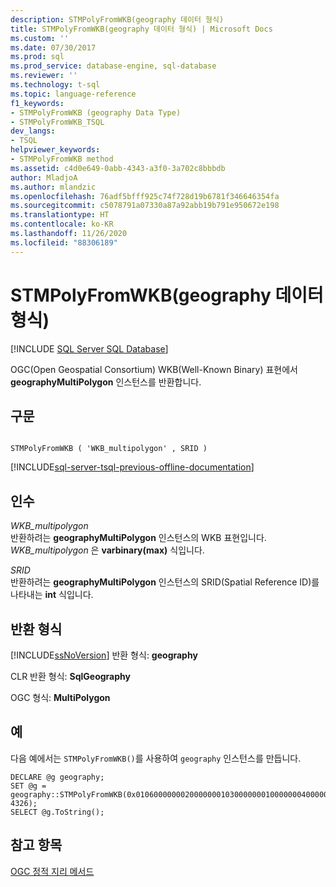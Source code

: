 ```yaml
---
description: STMPolyFromWKB(geography 데이터 형식)
title: STMPolyFromWKB(geography 데이터 형식) | Microsoft Docs
ms.custom: ''
ms.date: 07/30/2017
ms.prod: sql
ms.prod_service: database-engine, sql-database
ms.reviewer: ''
ms.technology: t-sql
ms.topic: language-reference
f1_keywords:
- STMPolyFromWKB (geography Data Type)
- STMPolyFromWKB_TSQL
dev_langs:
- TSQL
helpviewer_keywords:
- STMPolyFromWKB method
ms.assetid: c4d0e649-0abb-4343-a3f0-3a702c8bbbdb
author: MladjoA
ms.author: mlandzic
ms.openlocfilehash: 76adf5bfff925c74f728d19b6781f346646354fa
ms.sourcegitcommit: c5078791a07330a87a92abb19b791e950672e198
ms.translationtype: HT
ms.contentlocale: ko-KR
ms.lasthandoff: 11/26/2020
ms.locfileid: "88306189"
---
```

# <a name="stmpolyfromwkb-geography-data-type"></a>STMPolyFromWKB(geography 데이터 형식)
[!INCLUDE [SQL Server SQL Database](../../includes/applies-to-version/sql-asdb.md)]

OGC(Open Geospatial Consortium) WKB(Well-Known Binary) 표현에서 **geographyMultiPolygon** 인스턴스를 반환합니다.
  
## <a name="syntax"></a>구문  
  
```  
  
STMPolyFromWKB ( 'WKB_multipolygon' , SRID )  
```  
  
[!INCLUDE[sql-server-tsql-previous-offline-documentation](../../includes/sql-server-tsql-previous-offline-documentation.md)]

## <a name="arguments"></a>인수
 *WKB_multipolygon*  
 반환하려는 **geographyMultiPolygon** 인스턴스의 WKB 표현입니다. *WKB_multipolygon* 은 **varbinary(max)** 식입니다.  
  
 *SRID*  
 반환하려는 **geographyMultiPolygon** 인스턴스의 SRID(Spatial Reference ID)를 나타내는 **int** 식입니다.  
  
## <a name="return-types"></a>반환 형식  
 [!INCLUDE[ssNoVersion](../../includes/ssnoversion-md.md)] 반환 형식: **geography**  
  
 CLR 반환 형식: **SqlGeography**  
  
 OGC 형식: **MultiPolygon**  
  
## <a name="examples"></a>예  
 다음 예에서는 `STMPolyFromWKB()`를 사용하여 `geography` 인스턴스를 만듭니다.  
  
```  
DECLARE @g geography;  
SET @g = geography::STMPolyFromWKB(0x01060000000200000001030000000100000004000000F4FDD478E9965EC0DD24068195D3474083C0CAA145965EC0508D976E12D34740F4FDD478E9965EC04E62105839D44740F4FDD478E9965EC0DD24068195D3474001030000000100000004000000E7FBA9F1D2955EC08716D9CEF7D34740E7FBA9F1D2955EC0F853E3A59BD447405839B4C876965EC0F853E3A59BD44740E7FBA9F1D2955EC08716D9CEF7D34740, 4326);  
SELECT @g.ToString();  
```  
  
## <a name="see-also"></a>참고 항목  
 [OGC 정적 지리 메서드](../../t-sql/spatial-geography/ogc-static-geography-methods.md)  
  
  
